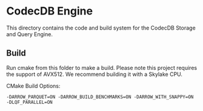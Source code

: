 <!---
  Licensed to the Apache Software Foundation (ASF) under one
  or more contributor license agreements.  See the NOTICE file
  distributed with this work for additional information
  regarding copyright ownership.  The ASF licenses this file
  to you under the Apache License, Version 2.0 (the
  "License"); you may not use this file except in compliance
  with the License.  You may obtain a copy of the License at

    http://www.apache.org/licenses/LICENSE-2.0

  Unless required by applicable law or agreed to in writing,
  software distributed under the License is distributed on an
  "AS IS" BASIS, WITHOUT WARRANTIES OR CONDITIONS OF ANY
  KIND, either express or implied.  See the License for the
  specific language governing permissions and limitations
  under the License.
-->

# CodecDB Engine

This directory contains the code and build system for the CodecDB Storage and Query Engine.

## Build 

Run cmake from this folder to make a build. Please note this project requires the support of AVX512. We recommend building it with a Skylake CPU.

CMake Build Options:
```
-DARROW_PARQUET=ON -DARROW_BUILD_BENCHMARKS=ON -DARROW_WITH_SNAPPY=ON -DLQF_PARALLEL=ON
```

